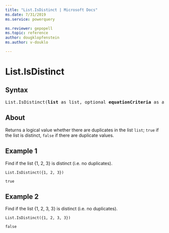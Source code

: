 ```yaml
---
title: "List.IsDistinct | Microsoft Docs"
ms.date: 7/31/2019
ms.service: powerquery

ms.reviewer: gepopell
ms.topic: reference
author: dougklopfenstein
ms.author: v-douklo

---
```

# List.IsDistinct

## Syntax

<pre>
List.IsDistinct(<b>list</b> as list, optional <b>equationCriteria</b> as any) as logical 
</pre>
  
## About  
Returns a logical value whether there are duplicates in the list `list`; `true` if the list is distinct, `false` if there are duplicate values. 

## Example 1
Find if the list {1, 2, 3} is distinct (i.e. no duplicates).

```powerquery-m
List.IsDistinct({1, 2, 3})
```

`true`

## Example 2
Find if the list {1, 2, 3, 3} is distinct (i.e. no duplicates).

```powerquery-m
List.IsDistinct({1, 2, 3, 3})
```

`false`
